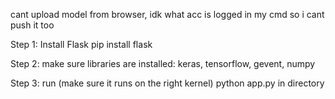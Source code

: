 cant upload model from browser, idk what acc is logged in my cmd so i cant push it too

Step 1:
Install Flask
pip install flask

Step 2:
make sure libraries are installed:
keras, tensorflow, gevent, numpy

Step 3:
run (make sure it runs on the right kernel)
python app.py in directory
